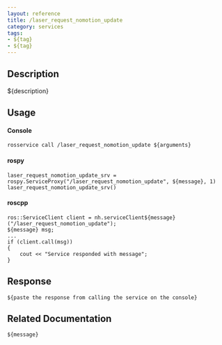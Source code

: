 ```yaml
---
layout: reference
title: /laser_request_nomotion_update
category: services
tags: 
- ${tag} 
- ${tag}
---
```


## Description
${description}

## Usage
#### Console
```
rosservice call /laser_request_nomotion_update ${arguments}
```

#### rospy
```
laser_request_nomotion_update_srv = rospy.ServiceProxy("/laser_request_nomotion_update", ${message}, 1)
laser_request_nomotion_update_srv()
```

#### roscpp
```
ros::ServiceClient client = nh.serviceClient${message}("/laser_request_nomotion_update");
${message} msg;
...
if (client.call(msg))
{
    cout << "Service responded with message";
}
```

## Response
```
${paste the response from calling the service on the console}
```

## Related Documentation
``${message}``